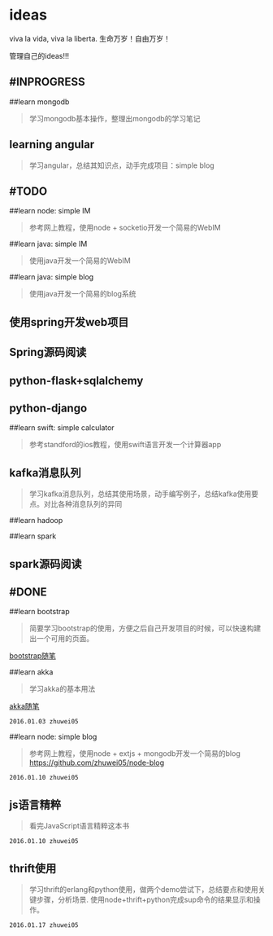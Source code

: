 # ideas

viva la vida, viva la liberta. 生命万岁！自由万岁！

管理自己的ideas!!!


#INPROGRESS
---

##learn mongodb
> 学习mongodb基本操作，整理出mongodb的学习笔记


## learning angular

> 学习angular，总结其知识点，动手完成项目：simple blog






#TODO
----


##learn node: simple IM
> 参考网上教程，使用node + socketio开发一个简易的WebIM

##learn java: simple IM
> 使用java开发一个简易的WebIM

##learn java: simple blog
> 使用java开发一个简易的blog系统

## 使用spring开发web项目

## Spring源码阅读

## python-flask+sqlalchemy

## python-django

##learn swift: simple calculator
> 参考standford的ios教程，使用swift语言开发一个计算器app

## kafka消息队列
> 学习kafka消息队列，总结其使用场景，动手编写例子，总结kafka使用要点。对比各种消息队列的异同

##learn hadoop

##learn spark

## spark源码阅读


#DONE
----

##learn bootstrap
> 简要学习bootstrap的使用，方便之后自己开发项目的时候，可以快速构建出一个可用的页面。

[bootstrap随笔](https://github.com/zhuwei05/blog/blob/master/bootstrap/bootstrap%E7%AC%94%E8%AE%B0.md)


##learn akka
> 学习akka的基本用法

[akka随笔](https://github.com/zhuwei05/blog/blob/master/scala/akka%E9%9A%8F%E7%AC%94.md)

`2016.01.03 zhuwei05`

##learn node: simple blog
> 参考网上教程，使用node + extjs + mongodb开发一个简易的blog
> <https://github.com/zhuwei05/node-blog>

`2016.01.10 zhuwei05`

## js语言精粹

> 看完JavaScript语言精粹这本书 

`2016.01.10 zhuwei05`


## thrift使用

> 学习thrift的erlang和python使用，做两个demo尝试下，总结要点和使用关键步骤，分析场景. 使用node+thrift+python完成sup命令的结果显示和操作。 

`2016.01.17 zhuwei05`

